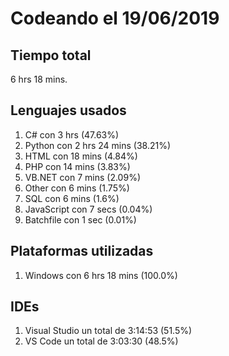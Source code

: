 # Codeando el 19/06/2019

## Tiempo total
6 hrs 18 mins.

## Lenguajes usados
1. C# con 3 hrs (47.63%)
1. Python con 2 hrs 24 mins (38.21%)
1. HTML con 18 mins (4.84%)
1. PHP con 14 mins (3.83%)
1. VB.NET con 7 mins (2.09%)
1. Other con 6 mins (1.75%)
1. SQL con 6 mins (1.6%)
1. JavaScript con 7 secs (0.04%)
1. Batchfile con 1 sec (0.01%)

## Plataformas utilizadas
1. Windows con 6 hrs 18 mins (100.0%)

## IDEs
1. Visual Studio un total de 3:14:53 (51.5%)
1. VS Code un total de 3:03:30 (48.5%)
